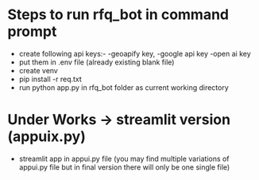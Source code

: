 # Steps to run rfq_bot in command prompt
- create following api keys:-
    -geoapify key, 
    -google api key
    -open ai key
- put them in .env file (already existing blank file)
- create venv
- pip install -r req.txt
- run python app.py in rfq_bot folder as current working directory

# Under Works -> streamlit version (appuix.py)
- streamlit app in appui.py file (you may find multiple variations of appui.py file but in final version there will only be one single file)